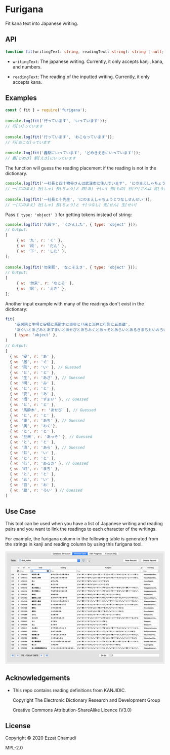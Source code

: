 # Furigana

Fit kana text into Japanese writing.

## API

```ts
function fit(writingText: string, readingText: string): string | null;
```

- `writingText`: The japanese writing. Currently, it only accepts kanji, kana, and numbers.

- `readingText`: The reading of the inputted writing. Currently, it only accepts kana.

## Examples

```js
const { fit } = require('furigana');

console.log(fit('行っています', 'いっています'));
// 行[い]っています

console.log(fit('行っています', 'おこなっています'));
// 行[おこな]っています

console.log(fit('轟駅にいっています', 'どめきえきにいっています'));
// 轟[どめき] 駅[えき]にいっています
```

The function will guess the reading placement if the reading is not in the dictionary.

```js
console.log(fit('一社長と四十物谷さんは武漢市に住んでいます', 'にのまえしゃちょうとあいものやさんはうーはんしにすんでいます'));
// 一[にのまえ] 社[しゃ] 長[ちょう]と 四[あ] 十[い] 物[もの] 谷[や]さんは 武[う] 漢[ーはん] 市[し]に 住[す]んでいます

console.log(fit('一社長と十先生', 'にのまえしゃちょうとつなしせんせい'));
// 一[にのまえ] 社[しゃ] 長[ちょう]と 十[つなし] 先[せん] 生[せい]
```

Pass `{ type: 'object' }` for getting tokens instead of string:

```js
console.log(fit('九段下', 'くだんした', { type: 'object' }));
// Output:
[
     { w: '九', r: 'く' },
     { w: '段', r: 'だん' },
     { w: '下', r: 'した' },
];

console.log(fit('勿来駅', 'なこそえき', { type: 'object' }));
// Output:
[
     { w: '勿来', r: 'なこそ' },
     { w: '駅', r: 'えき' },
];
```

Another input example with many of the readings don't exist in the dictionary:

```js
fit(
    '安居院と生明と安栖と馬酔木と東奥と旦来と流井と行町と五百蔵',
    'あぐいとあざみとあずまいとあせびとあちおくとあっそとあらいとあるきまちといおろい',
    { type: 'object' },
)
// Output:
[
  { w: '安', r: 'あ' },
  { w: '居', r: 'ぐ' },
  { w: '院', r: 'い' }, // Guessed
  { w: 'と', r: 'と' },
  { w: '生', r: 'あざ' }, // Guessed
  { w: '明', r: 'み' },
  { w: 'と', r: 'と' },
  { w: '安', r: 'あ' },
  { w: '栖', r: 'ずまい' }, // Guessed
  { w: 'と', r: 'と' },
  { w: '馬酔木', r: 'あせび' }, // Guessed
  { w: 'と', r: 'と' },
  { w: '東', r: 'あち' }, // Guessed
  { w: '奥', r: 'おく'},
  { w: 'と', r: 'と' },
  { w: '旦来', r: 'あっそ' }, // Guessed
  { w: 'と', r: 'と' },
  { w: '流', r: 'あら' }, // Guessed
  { w: '井', r: 'い' },
  { w: 'と', r: 'と' },
  { w: '行', r: 'あるき' }, // Guessed
  { w: '町', r: 'まち' },
  { w: 'と', r: 'と' },
  { w: '五', r: 'い' },
  { w: '百', r: 'お' },
  { w: '蔵', r: 'ろい' } // Guessed
]
```

## Use Case

This tool can be used when you have a list of Japanese writing and reading pairs and you want to link the readings to each character of the writings.

For example, the furigana column in the following table is generated from the strings in kanji and reading column by using this furigana tool.

<img src="https://raw.githubusercontent.com/echamudi/japanese-toolkit/master/images/japanese-db-furigana.png" alt="furigana usage in japanese db">

## Acknowledgements

- This repo contains reading definitions from KANJIDIC.

     Copyright The Electronic Dictionary Research and Development Group

     Creative Commons Attribution-ShareAlike Licence (V3.0)

## License

Copyright © 2020 Ezzat Chamudi

MPL-2.0
